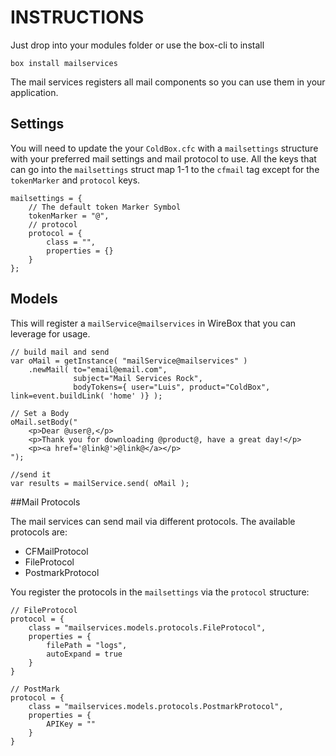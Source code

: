 INSTRUCTIONS
============
Just drop into your modules folder or use the box-cli to install

`box install mailservices`

The mail services registers all mail components so you can use them in your application.

## Settings
You will need to update the your `ColdBox.cfc` with a `mailsettings` structure with your preferred mail settings and mail protocol to use.  All the keys that can go into the `mailsettings` struct map 1-1 to the `cfmail` tag except for the `tokenMarker` and `protocol` keys.
 
```
mailsettings = {
	// The default token Marker Symbol
	tokenMarker = "@",
	// protocol
	protocol = {
		class = "",
		properties = {}
	}
};
```

## Models
This will register a `mailService@mailservices` in WireBox that you can leverage for usage.

```
// build mail and send
var oMail = getInstance( "mailService@mailservices" )
	.newMail( to="email@email.com",
			  subject="Mail Services Rock",
			  bodyTokens={ user="Luis", product="ColdBox", link=event.buildLink( 'home' )} );

// Set a Body
oMail.setBody("
	<p>Dear @user@,</p>
	<p>Thank you for downloading @product@, have a great day!</p>
	<p><a href='@link@'>@link@</a></p> 
");

//send it
var results = mailService.send( oMail );
```

##Mail Protocols

The mail services can send mail via different protocols.  The available protocols are:

* CFMailProtocol
* FileProtocol
* PostmarkProtocol

You register the protocols in the `mailsettings` via the `protocol` structure:

```
// FileProtocol
protocol = {
	class = "mailservices.models.protocols.FileProtocol",
	properties = {
		filePath = "logs",
		autoExpand = true
	}
}

// PostMark
protocol = {
	class = "mailservices.models.protocols.PostmarkProtocol",
	properties = {
		APIKey = ""
	}
}
```